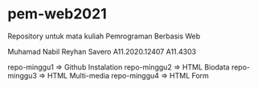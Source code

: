 # pem-web2021
Repository untuk mata kuliah Pemrograman Berbasis Web

Muhamad Nabil Reyhan Savero
A11.2020.12407
A11.4303

repo-minggu1  => Github Instalation
repo-minggu2  => HTML Biodata
repo-minggu3  => HTML Multi-media
repo-minggu4  => HTML Form

